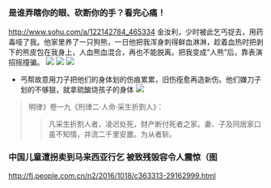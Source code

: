 ### 是谁弄瞎你的眼、砍断你的手？看完心痛！
http://www.sohu.com/a/122142784_465334
金汝利，少时被此乞丐捉去，用药毒哑了我。他家里养了一只狗熊，一日他把我浑身刺得鲜血淋淋，趁着血热时把剥下的熊皮包在我身上，人血熊血混合，再也不能脱离。把我变成“人熊”后，靠表演招摇撞骗。
![](http://img.mp.itc.cn/upload/20161221/42dd95726d8a4b83b1d823c46b21e811_th.jpeg)
![](http://img.mp.itc.cn/upload/20161221/1ce0e216d3cd4373936cb665f00eb0e6_th.jpeg)
![](http://img.mp.itc.cn/upload/20161221/ef29100e564f4d06bdc9f1d3e0b5b855_th.jpeg)
- 丐帮故意用刀子把他们的身体划的伤痕累累，旧伤痊愈再造新伤。他们嫌刀子划的不够狠，就拿硫酸烧孩子的身体
![](http://img.mp.itc.cn/upload/20161221/c941094a647b460392b8310d5a9213db_th.jpeg)
>明律》卷一九《刑律二·人命·采生折割人》：
>>凡采生折割人者，凌迟处死，财产断付死者之家。妻、子及同居家口虽不知情，并流二千里安置。为从者斩。
### 中国儿童遭拐卖到马来西亚行乞 被致残毁容令人震惊（图
http://fj.people.com.cn/n2/2016/1018/c363313-29162999.html